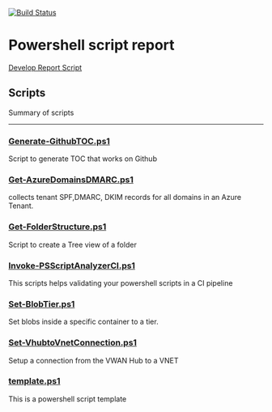 [![Build Status](https://dev.azure.com/familie-boers/Powershell/_apis/build/status/LeonB87.Powershell-Scripts?branchName=develop)](https://dev.azure.com/familie-boers/Powershell/_build/latest?definitionId=10&branchName=develop) 

# Powershell script report
[Develop Report Script](https://pscodehealth.blob.core.windows.net/pscodehealthcontainer/develop-PSCodeHealthReport.html) 

## Scripts
Summary of scripts
---

### [Generate-GithubTOC.ps1](/Powershell/Scripts/Generate-GithubTOC/Generate-GithubTOC.md)

Script to generate TOC that works on Github

### [Get-AzureDomainsDMARC.ps1](/Powershell/Scripts/Get-AzureDomainsDMARC/Get-AzureDomainsDMARC.md)

collects tenant SPF,DMARC, DKIM records for all domains in an Azure Tenant.

### [Get-FolderStructure.ps1](/Powershell/Scripts/Get-FolderStructure/Get-FolderStructure.md)

Script to create a Tree view of a folder

### [Invoke-PSScriptAnalyzerCI.ps1](/Powershell/Scripts/Invoke-PSScriptAnalyzerCI/Invoke-PSScriptAnalyzerCI.md)

This scripts helps validating your powershell scripts in a CI pipeline

### [Set-BlobTier.ps1](/Powershell/Scripts/Set-BlobTier/Set-BlobTier.md)

Set blobs inside a specific container to a tier.

### [Set-VhubtoVnetConnection.ps1](/Powershell/Scripts/Set-VhubtoVnetConnection/Set-VhubtoVnetConnection.md)

Setup a connection from the VWAN Hub to a VNET

### [template.ps1](/Powershell/Scripts/template/template.md)

This is a powershell script template

